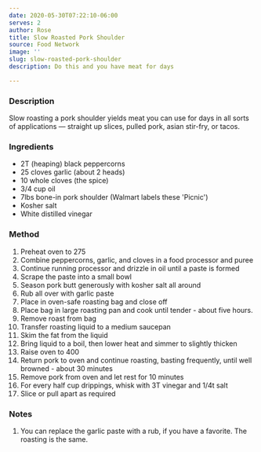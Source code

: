 ```yaml
---
date: 2020-05-30T07:22:10-06:00
serves: 2
author: Rose
title: Slow Roasted Pork Shoulder
source: Food Network
image: ''
slug: slow-roasted-pork-shoulder
description: Do this and you have meat for days

---
```

### Description

Slow roasting a pork shoulder yields meat you can use for days in all sorts of applications &mdash; straight up slices, pulled pork, asian stir-fry, or tacos.  

### Ingredients

* 2T (heaping) black peppercorns
* 25 cloves garlic (about 2 heads)
* 10 whole cloves (the spice)
* 3/4 cup oil
* 7lbs bone-in pork shoulder (Walmart labels these 'Picnic')
* Kosher salt 
* White distilled vinegar

### Method

 1. Preheat oven to 275
 1. Combine peppercorns, garlic, and cloves in a food processor and puree
 1. Continue running processor and drizzle in oil until a paste is formed
 1. Scrape the paste into a small bowl
 1. Season pork butt generously with kosher salt all around
 1. Rub all over with garlic paste
 1. Place in oven-safe roasting bag and close off
 1. Place bag in large roasting pan and cook until tender - about five hours.
 1. Remove roast from bag
 1. Transfer roasting liquid to a medium saucepan
 1. Skim the fat from the liquid
 1. Bring liquid to a boil, then lower heat and simmer to slightly thicken
 1. Raise oven to 400
 1. Return pork to oven and continue roasting, basting frequently, until well browned - about 30 minutes
 1. Remove pork from oven and let rest for 10 minutes
 1. For every half cup drippings, whisk with 3T vinegar and 1/4t salt
 1. Slice or pull apart as required

 ### Notes

 1. You can replace the garlic paste with a rub, if you have a favorite.  The roasting is the same.